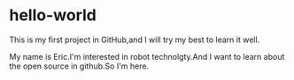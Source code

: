 # hello-world
This is my first project in GitHub,and I will try my best to learn it well.

My name is Eric.I'm interested in robot technolgty.And I want to learn about the open source in github.So I'm here.
